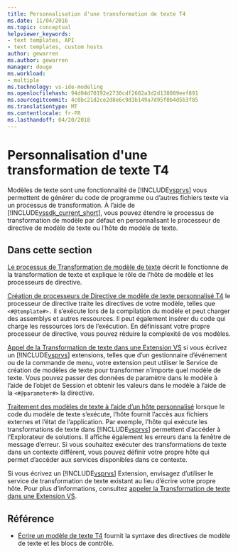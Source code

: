 ```yaml
---
title: Personnalisation d'une transformation de texte T4
ms.date: 11/04/2016
ms.topic: conceptual
helpviewer_keywords:
- text templates, API
- text templates, custom hosts
author: gewarren
ms.author: gewarren
manager: douge
ms.workload:
- multiple
ms.technology: vs-ide-modeling
ms.openlocfilehash: 94d04d70192e2730cdf2682a3d2d138089eef891
ms.sourcegitcommit: 4c0bc21d2ce2d8e6c9d3b149a7d95f0b4d5b3f85
ms.translationtype: MT
ms.contentlocale: fr-FR
ms.lasthandoff: 04/20/2018
---
```

# <a name="customizing-t4-text-transformation"></a>Personnalisation d'une transformation de texte T4

Modèles de texte sont une fonctionnalité de [!INCLUDE[vsprvs](../code-quality/includes/vsprvs_md.md)] vous permettent de générer du code de programme ou d’autres fichiers texte via un processus de transformation. À l’aide de [!INCLUDE[vssdk_current_short](../modeling/includes/vssdk_current_short_md.md)], vous pouvez étendre le processus de transformation de modèle par défaut en personnalisant le processeur de directive de modèle de texte ou l’hôte de modèle de texte.

## <a name="in-this-section"></a>Dans cette section
 [Le processus de Transformation de modèle de texte](../modeling/the-text-template-transformation-process.md) décrit le fonctionne de la transformation de texte et explique le rôle de l’hôte de modèle et les processeurs de directive.

 [Création de processeurs de Directive de modèle de texte personnalisé T4](../modeling/creating-custom-t4-text-template-directive-processors.md) le processeur de directive traite les directives de votre modèle, telles que `<#@template#>.` il s’exécute lors de la compilation du modèle et peut charger des assemblys et autres ressources. Il peut également insérer du code qui charge les ressources lors de l’exécution. En définissant votre propre processeur de directive, vous pouvez réduire la complexité de vos modèles.

 [Appel de la Transformation de texte dans une Extension VS](../modeling/invoking-text-transformation-in-a-vs-extension.md) si vous écrivez un [!INCLUDE[vsprvs](../code-quality/includes/vsprvs_md.md)] extensions, telles que d’un gestionnaire d’événement ou de la commande de menu, votre extension peut utiliser le Service de création de modèles de texte pour transformer n’importe quel modèle de texte. Vous pouvez passer des données de paramètre dans le modèle à l’aide de l’objet de Session et obtenir les valeurs dans le modèle à l’aide de la `<#@parameter#>` la directive.

 [Traitement des modèles de texte à l’aide d’un hôte personnalisé](../modeling/processing-text-templates-by-using-a-custom-host.md) lorsque le code du modèle de texte s’exécute, l’hôte fournit l’accès aux fichiers externes et l’état de l’application. Par exemple, l’hôte qui exécute les transformations de texte dans [!INCLUDE[vsprvs](../code-quality/includes/vsprvs_md.md)] permettent d’accéder à l’Explorateur de solutions. Il affiche également les erreurs dans la fenêtre de message d’erreur. Si vous souhaitez exécuter des transformations de texte dans un contexte différent, vous pouvez définir votre propre hôte qui permet d’accéder aux services disponibles dans ce contexte.

 Si vous écrivez un [!INCLUDE[vsprvs](../code-quality/includes/vsprvs_md.md)] Extension, envisagez d’utiliser le service de transformation de texte existant au lieu d’écrire votre propre hôte. Pour plus d’informations, consultez [appeler la Transformation de texte dans une Extension VS](../modeling/invoking-text-transformation-in-a-vs-extension.md).

## <a name="reference"></a>Référence

- [Écrire un modèle de texte T4](../modeling/writing-a-t4-text-template.md) fournit la syntaxe des directives de modèle de texte et les blocs de contrôle.